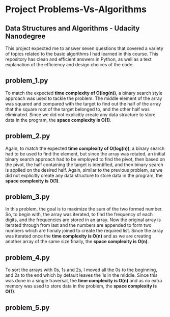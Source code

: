 # Project Problems-Vs-Algorithms
## Data Structures and Algorithms - Udacity Nanodegree

This project expected me to answer seven questions that covered a variety of topics related to the basic algorithms I had learned in this course. This repository has clean and efficient answers in Python, as well as a text explanation of the efficiency and design choices of the code.

## problem_1.py
To match the expected **time complexity of O(log(n))**, a binary search style approach was used to tackle the problem. The middle element of the array was squared and compared with the target to find out the half of the array that the square root of the target belonged to, and the other half was eliminated. Since we did not explicitly create any data structure to store data in the program, the **space complexity is O(1)**.

## problem_2.py
Again, to match the expected **time complexity of O(log(n))**, a binary search had to be used to find the element, but since the array was rotated, an initial binary search approach had to be employed to find the pivot, then based on the pivot, the half containing the target is identified, and then binary search is applied on the desired half. Again, similar to the previous problem, as we did not explicitly create any data structure to store data in the program, the **space complexity is O(1)**.

## problem_3.py
In this problem, the goal is to maximize the sum of the two formed number. So, to begin with, the array was iterated, to find the frequency of each digits, and the frequencies are stored in an array. Now the original array is iterated through from last and the numbers are appended to form two numbers which are finnaly joined to create the required list. Since the array was iterated once the **time complexity is O(n)** and as we are creating another array of the same size finally, the **space complexity is O(n)**.

## problem_4.py
To sort the arrays with 0s, 1s and 2s, I moved all the 0s to the beginning, and 2s to the end which by default leaves the 1s in the middle. Since this was done in a single traversal, the **time complexity is O(n)** and as no extra memory was used to store data in the problem, the **space complexity is O(1)**.

## problem_5.py

